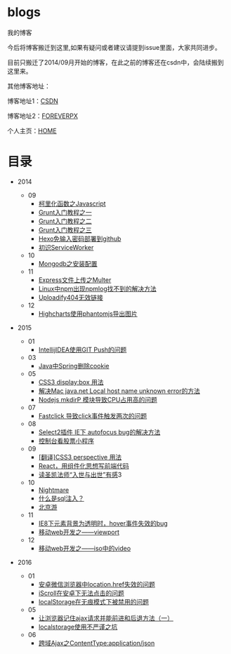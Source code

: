 # blogs
我的博客

今后将博客搬迁到这里,如果有疑问或者建议请提到issue里面，大家共同进步。

目前只搬迁了2014/09月开始的博客，在此之前的博客还在csdn中，会陆续搬到这里来。

其他博客地址：

博客地址1：[CSDN](http://blog.csdn.net/forevercjl)

博客地址2：[FOREVERPX](http://www.foreverpx.cn)

个人主页：[HOME](http://www.foreverpx.cn/home)

# 目录

- 2014
    - 09
        - [柯里化函数之Javascript][1]
        - [Grunt入门教程之一][2]
        - [Grunt入门教程之二][3]
        - [Grunt入门教程之三][4]
        - [Hexo免输入密码部署到github][5]
        - [初识ServiceWorker][6]
    - 10
        - [Mongodb之安装配置][7]
    - 11
        - [Express文件上传之Multer][8]
        - [Linux中npm出现npmlog找不到的解决方法][9]
        - [Uploadify404无效链接][10]
    - 12
        - [Highcharts使用phantomjs导出图片][11] 
- 2015
    - 01
        - [​IntellijIDEA使用GIT Push的问题][12]
    - 03
        - [Java中Spring删除cookie][13]
    - 05
        - [CSS3 display:box 用法][14]
        - [解决Mac java.net Local host name unknown error的方法][15]
        - [Nodejs mkdirP 模块导致CPU占用高的问题][16]
    - 07
        - [Fastclick 导致click事件触发两次的问题][17]  
    - 08
        - [Select2插件 IE下 autofocus bug的解决方法][18]
        - [控制台看股票小程序][19]
    - 09
        - [[翻译]CSS3 perspective 用法][20]
        - [React，用组件化思想写前端代码][21]
        - [读圣凯法师“入世与出世”有感][22]3
    - 10
        - [Nightmare][23] 
        - [什么是sql注入？][24]
        - [北京游][25]
    - 11
        - [IE8下元素背景为透明时，hover事件失效的bug][26] 
        - [移动web开发之——viewport][27]
    - 12
        - [移动web开发之——iso中的video][28]
- 2016
    - 01
        - [安卓微信浏览器中location.href失效的问题][29] 
        - [iScroll在安卓下无法点击的问题][30]
        - [localStorage在无痕模式下被禁用的问题][31]
    - 05
        - [让浏览器记住ajax请求并能前进和后退方法（一）][32]
        - [localstorage使用不严谨之坑][33]
    - 06
        - [跨域Ajax之ContentType:application/json][34]
    
             
         


  [1]: https://github.com/ForeverPx/blogs/blob/master/2014/09/crul_function.md
  [2]: https://github.com/ForeverPx/blogs/blob/master/2014/09/grunt_1.md
  [3]: https://github.com/ForeverPx/blogs/blob/master/2014/09/grunt_2.md
  [4]: https://github.com/ForeverPx/blogs/blob/master/2014/09/grunt_3.md
  [5]: https://github.com/ForeverPx/blogs/blob/master/2014/09/hexo_nopw_github.md
  [6]: https://github.com/ForeverPx/blogs/blob/master/2014/09/service_worker.md
  [7]: https://github.com/ForeverPx/blogs/blob/master/2014/10/mongodb_setup.md
  [8]: https://github.com/ForeverPx/blogs/blob/master/2014/11/express_upload_multer.md
  [9]: https://github.com/ForeverPx/blogs/blob/master/2014/11/linux_npmlog_notfound.md
  [10]: https://github.com/ForeverPx/blogs/blob/master/2014/11/uploadify_404.md
  [11]: https://github.com/ForeverPx/blogs/blob/master/2014/12/highcharts_export_img.md
  [12]: https://github.com/ForeverPx/blogs/blob/master/2015/01/idea_git_push.md
  [13]: https://github.com/ForeverPx/blogs/blob/master/2015/03/spring_delete_cookie.md
  [14]: https://github.com/ForeverPx/blogs/blob/master/2015/05/css3_display_box.md
  [15]: https://github.com/ForeverPx/blogs/blob/master/2015/05/mac_tomcat_localhost_unknown.md
  [16]: https://github.com/ForeverPx/blogs/blob/master/2015/05/nodejs_mkdirp_cpu.md
  [17]: https://github.com/ForeverPx/blogs/blob/master/2015/07/fastclick_doubleclick.md
  [18]: https://github.com/ForeverPx/blogs/blob/master/2015/08/select2_bugfix.md
  [19]: https://github.com/ForeverPx/blogs/blob/master/2015/08/terminal_stock.md
  [20]: https://github.com/ForeverPx/blogs/blob/master/2015/09/css3_perspective.md
  [21]: https://github.com/ForeverPx/blogs/blob/master/2015/09/react_component.md
  [22]: https://github.com/ForeverPx/blogs/blob/master/2015/09/%E5%85%A5%E4%B8%96%E4%B8%8E%E5%87%BA%E4%B8%96.md
  [23]: https://github.com/ForeverPx/blogs/blob/master/2015/10/nightmare.md
  [24]: https://github.com/ForeverPx/blogs/blob/master/2015/10/sql_inject_base.md
  [25]: https://github.com/ForeverPx/blogs/blob/master/2015/10/travel_beijing.md
  [26]: https://github.com/ForeverPx/blogs/blob/master/2015/11/ie8_hover_transparent.md
  [27]: https://github.com/ForeverPx/blogs/blob/master/2015/11/mobile_viewport.md
  [28]: https://github.com/ForeverPx/blogs/blob/master/2015/12/mobile_video_ios.md
  [29]: https://github.com/ForeverPx/blogs/blob/master/2016/01/android_location.md
  [30]: https://github.com/ForeverPx/blogs/blob/master/2016/01/iscroll_android_chrome.md
  [31]: https://github.com/ForeverPx/blogs/blob/master/2016/01/localstorage_disabled.md
  [32]: https://github.com/ForeverPx/blogs/blob/master/2016/05/history_hash.md
  [33]: https://github.com/ForeverPx/blogs/blob/master/2016/05/hole_in_localstorage.md
  [34]: https://github.com/ForeverPx/blogs/blob/master/2016/06/cross_content_type.md
